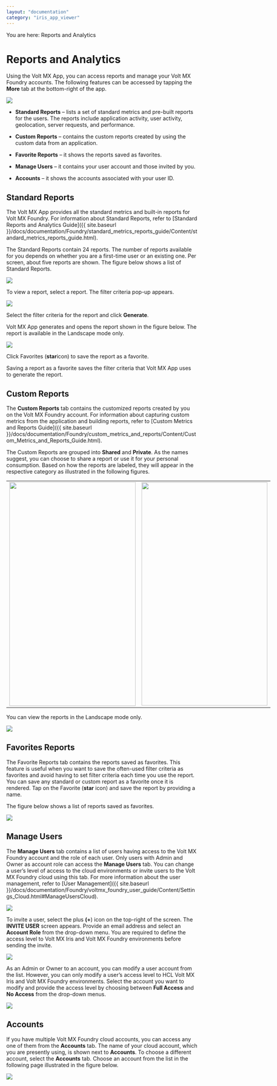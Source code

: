 ```yaml
---
layout: "documentation"
category: "iris_app_viewer"
---
```

                            

You are here: Reports and Analytics

Reports and Analytics
=====================

Using the Volt MX App, you can access reports and manage your Volt MX Foundry accounts. The following features can be accessed by tapping the **More** tab at the bottom-right of the app.

![](Resources/Images/ReportHomePage_237x432.png)

*   **Standard Reports** – lists a set of standard metrics and pre-built reports for the users. The reports include application activity, user activity, geolocation, server requests, and performance.

*   **Custom Reports** – contains the custom reports created by using the custom data from an application.
*   **Favorite Reports** – it shows the reports saved as favorites.
*   **Manage Users** – it contains your user account and those invited by you.
*   **Accounts** – it shows the accounts associated with your user ID.

Standard Reports
----------------

The Volt MX App provides all the standard metrics and built-in reports for Volt MX Foundry. For information about Standard Reports, refer to [Standard Reports and Analytics Guide]({{ site.baseurl }}/docs/documentation/Foundry/standard_metrics_reports_guide/Content/standard_metrics_reports_guide.html).

The Standard Reports contain 24 reports. The number of reports available for you depends on whether you are a first-time user or an existing one. Per screen, about five reports are shown. The figure below shows a list of Standard Reports.

![](Resources/Images/StandardReports_247x457.png)

To view a report, select a report. The filter criteria pop-up appears.

![](Resources/Images/WorldMapStandardReports_240x470.png)

Select the filter criteria for the report and click **Generate**.

Volt MX  App generates and opens the report shown in the figure below. The report is available in the Landscape mode only.

![](Resources/Images/StandardReportsMap_591x331.png)

Click Favorites (**star**icon) to save the report as a favorite.

Saving a report as a favorite saves the filter criteria that Volt MX App uses to generate the report.

Custom Reports
--------------

The **Custom Reports** tab contains the customized reports created by you on the Volt MX Foundry account. For information about capturing custom metrics from the application and building reports, refer to [Custom Metrics and Reports Guide]({{ site.baseurl }}/docs/documentation/Foundry/custom_metrics_and_reports/Content/Custom_Metrics_and_Reports_Guide.html).

The Custom Reports are grouped into **Shared** and **Private**. As the names suggest, you can choose to share a report or use it for your personal consumption. Based on how the reports are labeled, they will appear in the respective category as illustrated in the following figures.

<table style="width: 699px;border-left-style: none;border-left-width: 1.5pt;border-left-color: #cccccc;border-right-style: none;border-right-width: 1.5pt;border-right-color: #cccccc;border-top-style: none;border-top-width: 1.5pt;border-top-color: #cccccc;border-bottom-style: none;border-bottom-width: 1.5pt;border-bottom-color: #cccccc;"><colgroup><col> <col></colgroup><tbody><tr><td><img src="Resources/Images/CustomReportsShare_333x591.png" style="width: 333;height: 591;"></td><td><img src="Resources/Images/CustomReportsPrivate_332x589.png" style="width: 332;height: 589;"></td></tr></tbody></table>

You can view the reports in the Landscape mode only.

![](Resources/Images/CustomReport_592x331.png)

Favorites Reports
-----------------

The Favorite Reports tab contains the reports saved as favorites. This feature is useful when you want to save the often-used filter criteria as favorites and avoid having to set filter criteria each time you use the report. You can save any standard or custom report as a favorite once it is rendered. Tap on the Favorite (**star** icon) and save the report by providing a name.

The figure below shows a list of reports saved as favorites.

![](Resources/Images/Favourites_242x471.png)

Manage Users
------------

The **Manage Users** tab contains a list of users having access to the Volt MX Foundry account and the role of each user. Only users with Admin and Owner as account role can access the **Manage Users** tab. You can change a user’s level of access to the cloud environments or invite users to the Volt MX Foundry cloud using this tab. For more information about the user management, refer to [User Management]({{ site.baseurl }}/docs/documentation/Foundry/voltmx_foundry_user_guide/Content/Settings_Cloud.html#ManageUsersCloud).

![](Resources/Images/ManageUsers_251x488.png)

To invite a user, select the plus **(+**) icon on the top-right of the screen. The **INVITE USER** screen appears. Provide an email address and select an **Account Role** from the drop-down menu. You are required to define the access level to Volt MX Iris and Volt MX Foundry environments before sending the invite.

![](Resources/Images/InviteUserNew_282x653.png)

As an Admin or Owner to an account, you can modify a user account from the list. However, you can only modify a user’s access level to HCL Volt MX Iris and Volt MX Foundry environments. Select the account you want to modify and provide the access level by choosing between **Full Access** and **No Access** from the drop-down menus.

![](Resources/Images/UserDetailsEdit_249x577.png)

Accounts
--------

If you have multiple Volt MX Foundry cloud accounts, you can access any one of them from the **Accounts** tab. The name of your cloud account, which you are presently using, is shown next to **Accounts**. To choose a different account, select the **Accounts** tab. Choose an account from the list in the following page illustrated in the figure below.

![](Resources/Images/AccountsNew_243x431.png)
